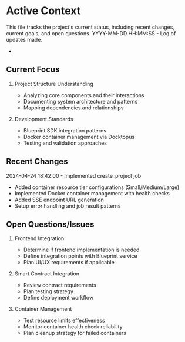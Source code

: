 # Active Context

This file tracks the project's current status, including recent changes, current goals, and open questions.
YYYY-MM-DD HH:MM:SS - Log of updates made.

-

## Current Focus

1. Project Structure Understanding

   - Analyzing core components and their interactions
   - Documenting system architecture and patterns
   - Mapping dependencies and relationships

2. Development Standards
   - Blueprint SDK integration patterns
   - Docker container management via Docktopus
   - Testing and validation approaches

## Recent Changes

2024-04-24 18:42:00 - Implemented create_project job

- Added container resource tier configurations (Small/Medium/Large)
- Implemented Docker container management with health checks
- Added SSE endpoint URL generation
- Setup error handling and job result patterns

## Open Questions/Issues

1. Frontend Integration

   - Determine if frontend implementation is needed
   - Define integration points with Blueprint service
   - Plan UI/UX requirements if applicable

2. Smart Contract Integration

   - Review contract requirements
   - Plan testing strategy
   - Define deployment workflow

3. Container Management
   - Test resource limits effectiveness
   - Monitor container health check reliability
   - Plan cleanup strategy for failed containers
